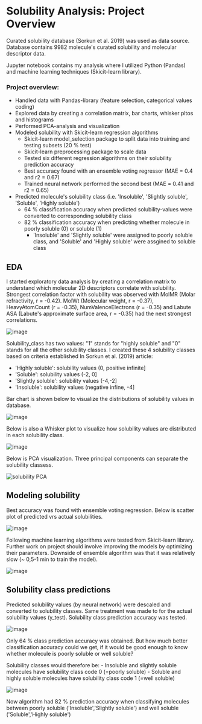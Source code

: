 # Solubility Analysis: Project Overview

Curated solubility database (Sorkun et al. 2019) was used as data source. Database contains 
9982 molecule's curated solubility and molecular descriptor data.

Jupyter notebook contains my analysis where I utilized Python (Pandas) and machine learning techniques (Skicit-learn library).

### Project overview:

- Handled data with Pandas-library (feature selection, categorical values coding)
- Explored data by creating a correlation matrix, bar charts, whisker pltos and histograms
- Performed PCA-analysis and visualization
- Modeled solubility with Skicit-learn regression algorithms
    - Skicit-learn model_selection package to split data into training and testing subsets (20 % test)
    - Skicit-learn preprocessing package to scale data
    - Tested six different regression algorithms on their solubility prediction accuracy
    - Best accuracy found with an ensemble voting regressor (MAE = 0.4 and r2 = 0.67)
    - Trained neural network performed the second best (MAE = 0.41 and r2 = 0.65)
 - Predicted molecule's solubility class (i.e. 'Insoluble', 'Slightly soluble', 'Soluble', 'Highly soluble')
    - 64 % classification accuracy when predicted solubility-values were converted to corresponding solubility class
    - 82 % classification accuracy when predicting whether molecule in poorly soluble (0) or soluble (1)
        - 'Insoluble' and 'Slightly soluble' were assigned to poorly soluble class, and 'Soluble' and 'Highly soluble' were assgined to soluble class

## EDA

I started exploratory data analysis by creating a correlation matrix to understand which molecular 2D descriptors correlate with solubility.
Strongest correlation factor with solubility was observed with MolMR (Molar refractivity, r = -0.42). MolWt (Molecular weight, r = -0.37),
HeavyAtomCount (r = -0.35), NumValenceElectrons (r = -0.35) and Labute ASA (Labute's approximate surface area, r = -0.35) had the next
strongest correlations.

![image](https://user-images.githubusercontent.com/48836327/174854206-2da396bd-ec64-469f-837e-bace7377ee79.png)

Solubility_class has two values: "1" stands for "highly soluble" and "0" stands for all the other solubility classes.
I created these 4 solubility classes based on criteria established In Sorkun et al. (2019) article:
- 'Highly soluble': solubility values (0, positive infinite]
- 'Soluble': solubility values (-2, 0]
- 'Slightly soluble': solubility values (-4,-2]
- 'Insoluble': solubility values (negative infine, -4]

Bar chart is shown below to visualize the distributions of solubility values in database.

![image](https://user-images.githubusercontent.com/48836327/174857157-f46dedb7-4e77-4ce2-a8f1-19afbaa646d2.png)

Below is also a Whisker plot to visualize how solubility values are distributed in each solubility class.

![image](https://user-images.githubusercontent.com/48836327/174858347-417c2f52-efc5-4ff3-8048-d18ef376a992.png)

Below is PCA visualization. Three principal components can separate the solubility classess.

![solubility PCA](https://user-images.githubusercontent.com/48836327/174958138-c2307e34-3dea-4562-9eb5-05dd2728144d.png)


## Modeling solubility

Best accuracy was found with ensemble voting regression. Below is scatter plot of predicted vrs actual solubilities.

![image](https://user-images.githubusercontent.com/48836327/174960295-5398edfd-9dc1-447d-b872-bb63565b5f26.png)

Following machine learning algorithms were tested from Skicit-learn library. Further work on project should involve improving
the models by optimizing their parameters. Downside of ensemble algorithm was that it was relatively slow (~ 0,5-1 min to train the model).

![image](https://user-images.githubusercontent.com/48836327/174960856-6d5d3798-794f-4a96-8660-f440573cc7eb.png)

## Solubility class predictions

Predicted solubility values (by neural network) were descaled and converted to solubility classes. Same treatment was made to for the
actual solubility values (y_test). Solubility class prediction accuracy was tested.

![image](https://user-images.githubusercontent.com/48836327/174961880-b5f18c5b-c995-4a3d-9dae-cd0627545e7e.png)

Only 64 % class prediction accuracy was obtained. But how much better classification accuracy could we get, if it would be good enough to know
whether molecule is poorly soluble or well soluble?

Solubility classes would therefore be:
    - Insoluble and slightly soluble molecules have solubility class code 0 (=poorly soluble)
    - Soluble and highly soluble molecules have solubility class code 1 (=well soluble)

![image](https://user-images.githubusercontent.com/48836327/174962383-d691371d-a020-48e1-932a-213fe7dc2c47.png)

Now algorithm had 82 % prediction accuracy when classifying molecules between poorly soluble ('Insoluble','Slightly soluble') and well soluble ('Soluble','Highly soluble')

